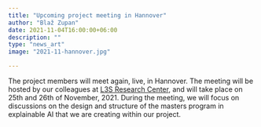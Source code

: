 ```yaml
---
title: "Upcoming project meeting in Hannover"
author: "Blaž Zupan"
date: 2021-11-04T16:00:00+06:00
description: ""
type: "news_art"
image: "2021-11-hannover.jpg"

---
```


The project members will meet again, live, in Hannover. The meeting will be hosted by our colleagues at [L3S Research Center](https://www.l3s.de/en), and will take place on 25th and 26th of November, 2021. During the meeting, we will focus on discussions on the design and structure of the masters program in explainable AI that we are creating within our project.